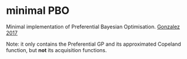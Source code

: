 # minimal PBO
Minimal implementation of Preferential Bayesian Optimisation. [Gonzalez 2017](https://arxiv.org/abs/1704.03651)

Note: it only contains the Preferential GP and its approximated Copeland function, but **not** its acquisition functions.
